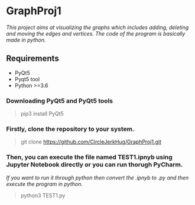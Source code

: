 # GraphProj1

*This project aims at visualizing the graphs which includes adding, deleting and moving the edges and vertices. The code of the program is basically made in python.*

## Requirements 
- PyQt5
- Pyqt5 tool
- Python >=3.6


### Downloading PyQt5 and PyQt5 tools
 > pip3 install PyQt5



### Firstly, clone the repository to your system.

> git clone https://github.com/CircleJerkHug/GraphProj1.git

### Then, you can execute the file named TEST1.ipnyb using Jupyter Notebook directly or you can run thorugh PyCharm.

*If you want to run it through python then convert the .ipnyb to .py and then execute the program in python.*

> python3 TEST1.py


